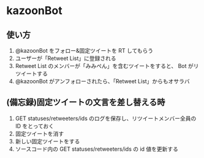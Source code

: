 # kazoonBot

## 使い方

1. @kazoonBot をフォロー&固定ツイートを RT してもらう
2. ユーザーが「Retweet List」に登録される
3. Retweet List のメンバーが「みみぺん」を含むツイートをすると、
   Bot がリツイートする
4. @kazoonBot がアンフォローされたら、「Retweet List」からもオサラバ

## (備忘録)固定ツイートの文言を差し替える時

1. GET statuses/retweeters/ids のログを保存し、リツイートメンバー全員の
   ID をとっておく
2. 固定ツイートを消す
3. 新しい固定ツイートをする
4. ソースコード内の GET statuses/retweeters/ids の id 値を更新する
